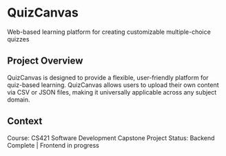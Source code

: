 # QuizCanvas

Web-based learning platform for creating customizable multiple-choice quizzes

## Project Overview
QuizCanvas is designed to provide a flexible, user-friendly platform for quiz-based learning. QuizCanvas allows users to upload their own content via CSV or JSON files, making it universally applicable across any subject domain.

## Context
Course: CS421 Software Development Capstone Project
Status: Backend Complete | Frontend in progress


